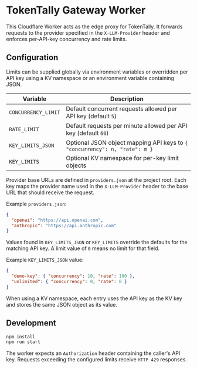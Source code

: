 # TokenTally Gateway Worker

This Cloudflare Worker acts as the edge proxy for TokenTally.
It forwards requests to the provider specified in the `X-LLM-Provider`
header and enforces per-API-key concurrency and rate limits.

## Configuration

Limits can be supplied globally via environment variables or overridden per API
key using a KV namespace or an environment variable containing JSON.

| Variable | Description |
| -------- | ----------- |
| `CONCURRENCY_LIMIT` | Default concurrent requests allowed per API key (default `5`) |
| `RATE_LIMIT` | Default requests per minute allowed per API key (default `60`) |
| `KEY_LIMITS_JSON` | Optional JSON object mapping API keys to `{ "concurrency": n, "rate": m }` |
| `KEY_LIMITS` | Optional KV namespace for per-key limit objects |

Provider base URLs are defined in `providers.json` at the project root. Each key
maps the provider name used in the `X-LLM-Provider` header to the base URL that
should receive the request.

Example `providers.json`:

```json
{
  "openai": "https://api.openai.com",
  "anthropic": "https://api.anthropic.com"
}
```

Values found in `KEY_LIMITS_JSON` or `KEY_LIMITS` override the defaults for the
matching API key. A limit value of `0` means no limit for that field.

Example `KEY_LIMITS_JSON` value:

```json
{
  "demo-key": { "concurrency": 10, "rate": 100 },
  "unlimited": { "concurrency": 0, "rate": 0 }
}
```

When using a KV namespace, each entry uses the API key as the KV key and stores
the same JSON object as its value.

## Development

```bash
npm install
npm run start
```

The worker expects an `Authorization` header containing the caller's API key.
Requests exceeding the configured limits receive `HTTP 429` responses.
